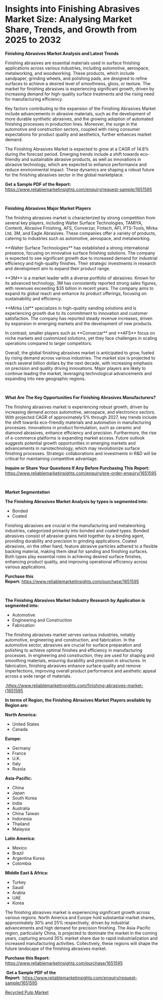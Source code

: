 <p><h1>Insights into Finishing Abrasives Market Size: Analysing Market Share, Trends, and Growth from 2025 to 2032</h1></p><p><strong>Finishing Abrasives Market Analysis and Latest Trends</strong></p>
<p><p>Finishing abrasives are essential materials used in surface finishing applications across various industries, including automotive, aerospace, metalworking, and woodworking. These products, which include sandpaper, grinding wheels, and polishing pads, are designed to refine surfaces to achieve a desired level of smoothness, gloss, or texture. The market for finishing abrasives is experiencing significant growth, driven by increasing demand for high-quality surface treatments and the rising need for manufacturing efficiency.</p><p>Key factors contributing to the expansion of the Finishing Abrasives Market include advancements in abrasive materials, such as the development of more durable synthetic abrasives, and the growing adoption of automated finishing processes in production lines. Moreover, the surge in the automotive and construction sectors, coupled with rising consumer expectations for product quality and aesthetics, further enhances market demand.</p><p>The Finishing Abrasives Market is expected to grow at a CAGR of 14.8% during the forecast period. Emerging trends include a shift towards eco-friendly and sustainable abrasive products, as well as innovations in abrasive technology, which are expected to enhance performance and reduce environmental impact. These dynamics are shaping a robust future for the finishing abrasives sector in the global marketplace.</p></p>
<p><strong>Get a Sample PDF of the Report:&nbsp;</strong> <a href="https://www.reliablemarketinsights.com/enquiry/request-sample/1651595?utm_campaign=2673&utm_medium=2&utm_source=Github&utm_content=ia&utm_term=31032025&utm_id=finishing-abrasives">https://www.reliablemarketinsights.com/enquiry/request-sample/1651595</a></p>
<p>&nbsp;</p>
<p><strong>Finishing Abrasives Major Market Players</strong></p>
<p><p>The finishing abrasives market is characterized by strong competition from several key players, including Walter Surface Technologies, TAMIYA, Contenti, Abrasive Finishing, AFS, Converzar, Fintech, AFI, PTS-Tools, Mirka Ltd, 3M, and Eagle Abrasives. These companies offer a variety of products, catering to industries such as automotive, aerospace, and metalworking.</p><p>**Walter Surface Technologies** has established a strong international presence, focusing on innovative surface finishing solutions. The company is expected to see significant growth due to increased demand for industrial efficiency and high-quality finishes. Their strategic investments in research and development aim to expand their product range.</p><p>**3M** is a market leader with a diverse portfolio of abrasives. Known for its advanced technology, 3M has consistently reported strong sales figures, with revenues exceeding $35 billion in recent years. The company aims to expand its global reach and enhance its product offerings, focusing on sustainability and efficiency.</p><p>**Mirka Ltd** specializes in high-quality sanding solutions and is experiencing growth due to its commitment to innovation and customer satisfaction. The company has reported steady revenue increases, driven by expansion in emerging markets and the development of new products.</p><p>In contrast, smaller players such as **Converzar** and **AFS** focus on niche markets and customized solutions, yet they face challenges in scaling operations compared to larger competitors.</p><p>Overall, the global finishing abrasives market is anticipated to grow, fueled by rising demand across various industries. The market size is projected to reach several billion dollars by the next decade, with increasing emphasis on precision and quality driving innovations. Major players are likely to continue leading the market, leveraging technological advancements and expanding into new geographic regions.</p></p>
<p>&nbsp;</p>
<p><strong>What Are The Key Opportunities For Finishing Abrasives Manufacturers?</strong></p>
<p><p>The finishing abrasives market is experiencing robust growth, driven by increasing demand across automotive, aerospace, and electronics sectors. With projected CAGR of approximately 5% through 2027, key trends include the shift towards eco-friendly materials and automation in manufacturing processes. Innovations in product formulation, such as ceramic and diamond abrasives, enhance efficiency and precision. Furthermore, the rise of e-commerce platforms is expanding market access. Future outlook suggests potential growth opportunities in emerging markets and advancements in nanotechnology, which may revolutionize surface finishing processes. Strategic collaborations and investments in R&D will be critical for maintaining competitive advantage.</p></p>
<p><strong>Inquire or Share Your Questions If Any Before Purchasing This Report:</strong> <a href="https://www.reliablemarketinsights.com/enquiry/pre-order-enquiry/1651595?utm_campaign=2673&utm_medium=2&utm_source=Github&utm_content=ia&utm_term=31032025&utm_id=finishing-abrasives">https://www.reliablemarketinsights.com/enquiry/pre-order-enquiry/1651595</a></p>
<p>&nbsp;</p>
<p><strong>Market Segmentation</strong></p>
<p><strong>The Finishing Abrasives Market Analysis by types is segmented into:</strong></p>
<p><ul><li>Bonded</li><li>Coated</li></ul></p>
<p><p>Finishing abrasives are crucial in the manufacturing and metalworking industries, categorized primarily into bonded and coated types. Bonded abrasives consist of abrasive grains held together by a binding agent, providing durability and precision in grinding applications. Coated abrasives, on the other hand, feature abrasive particles adhered to a flexible backing material, making them ideal for sanding and finishing surfaces. Both types play essential roles in achieving desired surface finishes, enhancing product quality, and improving operational efficiency across various applications.</p></p>
<p><strong>Purchase this Report:&nbsp;</strong><a href="https://www.reliablemarketinsights.com/purchase/1651595?utm_campaign=2673&utm_medium=2&utm_source=Github&utm_content=ia&utm_term=31032025&utm_id=finishing-abrasives">https://www.reliablemarketinsights.com/purchase/1651595</a></p>
<p>&nbsp;</p>
<p><strong>The Finishing Abrasives Market Industry Research by Application is segmented into:</strong></p>
<p><ul><li>Automotive</li><li>Engineering and Construction</li><li>Fabrication</li></ul></p>
<p><p>The finishing abrasives market serves various industries, notably automotive, engineering and construction, and fabrication. In the automotive sector, abrasives are crucial for surface preparation and polishing to achieve optimal finishes and efficiency in manufacturing processes. In engineering and construction, they are used for shaping and smoothing materials, ensuring durability and precision in structures. In fabrication, finishing abrasives enhance surface quality and remove imperfections, improving overall product performance and aesthetic appeal across a wide range of materials.</p></p>
<p><a href="https://www.reliablemarketinsights.com/finishing-abrasives-market-r1651595?utm_campaign=2673&utm_medium=2&utm_source=Github&utm_content=ia&utm_term=31032025&utm_id=finishing-abrasives">&nbsp;https://www.reliablemarketinsights.com/finishing-abrasives-market-r1651595</a></p>
<p><strong>In terms of Region, the Finishing Abrasives Market Players available by Region are:</strong></p>
<p>
    <p> <strong> North America: </strong>
        <ul>
            <li>United States</li>
            <li>Canada</li>
        </ul>
        </p> 
    <p> <strong> Europe: </strong>
        <ul>
            <li>Germany</li>
            <li>France</li>
            <li>U.K.</li>
            <li>Italy</li>
            <li>Russia</li>
        </ul>
        </p> 
    <p> <strong> Asia-Pacific: </strong>
        <ul>
            <li>China</li>
            <li>Japan</li>
            <li>South Korea</li>
            <li>India</li>
            <li>Australia</li>
            <li>China Taiwan</li>
            <li>Indonesia</li>
            <li>Thailand</li>
            <li>Malaysia</li>
        </ul>
        </p> 
    <p> <strong> Latin America: </strong>
        <ul>
            <li>Mexico</li>
            <li>Brazil</li>
            <li>Argentina Korea</li>
            <li>Colombia</li>
        </ul>
        </p> 
    <p> <strong> Middle East & Africa: </strong>
        <ul>
            <li>Turkey</li>
            <li>Saudi</li>
            <li>Arabia</li>
            <li>UAE</li>
            <li>Korea</li>
        </ul>
    </p>
    </p>
<p><p>The finishing abrasives market is experiencing significant growth across various regions. North America and Europe hold substantial market shares, approximately 30% and 25% respectively, driven by industrial advancements and high demand for precision finishing. The Asia-Pacific region, particularly China, is projected to dominate the market in the coming years, capturing around 35% market share due to rapid industrialization and increased manufacturing activities. Collectively, these regions will shape the future landscape of the finishing abrasives market.</p></p>
<p><strong>Purchase this Report: </strong><a href="https://www.reliablemarketinsights.com/purchase/1651595?utm_campaign=2673&utm_medium=2&utm_source=Github&utm_content=ia&utm_term=31032025&utm_id=finishing-abrasives">https://www.reliablemarketinsights.com/purchase/1651595</a></p>
<p>&nbsp;<strong>Get a Sample PDF of the Report:&nbsp;&nbsp;</strong><a href="https://www.reliablemarketinsights.com/enquiry/request-sample/1651595?utm_campaign=2673&utm_medium=2&utm_source=Github&utm_content=ia&utm_term=31032025&utm_id=finishing-abrasives">https://www.reliablemarketinsights.com/enquiry/request-sample/1651595</a></p>
<p><strong></strong></p>
<p><p><a href="https://github.com/donnettaletizia/Market-Research-Report-List-1/blob/main/recycled-pulp-market.md?utm_campaign=2673&utm_medium=2&utm_source=Github&utm_content=ia&utm_term=31032025&utm_id=finishing-abrasives">Recycled Pulp Market</a></p></p>